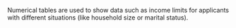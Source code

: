 Numerical tables are used to show data such as income limits for applicants with different situations (like household size or marital status).